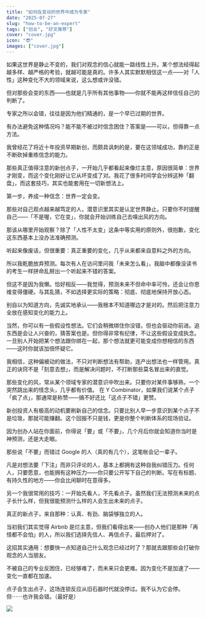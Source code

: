 ```yaml
---
title: "如何在变动的世界中成为专家"
date: "2025-07-27"
slug: "how-to-be-an-expert"
tags: ["创业", "好文推荐"]
cover: "cover.jpg"
icon: "😎"
images: ["cover.jpg"]
---
```

如果这世界是静止不变的，我们对观念的信心就能一路线性上升。某个想法经得起越多样、越严格的考验，就越可能是真的。许多人其实默默相信这一点——对「人性」这种变化不大的领域来说，这么想或许没错。



但对那些会变的东西——也就是几乎所有其他事物——你就不能再这样信任自己的判断了。



专家之所以会错，往往是因为他们精通的，是一个早已过期的世界。



有办法避免这种情况吗？能不能不被过时信念困住？答案是——可以，但得靠一点方法。



我曾经花了将近十年投资早期新创，而颇具讽刺的是，要在这领域成功，靠的正是不断砍掉重练信念的能力。



那些真正值得注意的新创点子，一开始几乎都看起来像烂主意，原因很简单：世界才刚变，而这个变化刚好让它从坏变成了对。我花了很多时间学会分辨这种「翻盘」，而这套技巧，其实也能套用在一切新想法上。



第一步，养成一种信念：世界一定会变。



那些对自己观点越来越笃定的人，潜意识里其实是认定世界静止。只要你不时提醒自己——「不是喔，它在变」，你就会开始训练自己去嗅出风的方向。



那该从哪里开始观察？除了「人性不太变」这条中等实用的原则外，很抱歉，变化这东西基本上没办法准确预测。



听起来像废话，但很重要：真正重要的变化，几乎从来都来自意料之外的方向。



所以我乾脆放弃预测。每次有人在访问里问我「未来怎么看」，我脑中都像没读书的考生一样拼命乱掰出一个听起来不错的答案。



但这不是因为我懒。恰好相反——我觉得，预测未来不但命中率可怜，还会让你思维变得僵硬。与其乱猜，不如选择更实际的策略：彻底、彻底地保持开放心态。



别自以为知道方向，先诚实地承认——我根本不知道哪边才是对的。然后把注意力全放在感知变化的能力上。



当然，你可以有一些假设性想法。它们会稍微绑住你没错，但也会驱动你前进。追东西是会让人兴奋的，猜答案也是。但你得非常有纪律，不让这些假设变成执念。
一旦别人开始把某个想法跟你绑在一起，那个想法就更可能变成你想相信的东西——这时你就该加倍怀疑它。



我相信，这种偏被动的做法，不只对判断想法有帮助，连产出想法也一样管用。真正的诀窍不是「刻意去想」，而是解决问题时，不打断那些莫名冒出来的直觉。



那些变化的风，常从某个领域专家的潜意识中吹出来。只要你对某件事够熟，一个突然跳出来的怪念头，几乎都有价值。
在 Y Combinator，如果我们说某个点子「疯了点」，那通常是称赞——搞不好还比「这点子不错」更赞。



新创投资人有极高的动机要刷新自己的信念。只要比别人早一步意识到某个点子不是垃圾，那就可能赚翻。这个回报不只是钱，更是你整个判断体系的现场验证。



因为创办人站在你面前，你得说「要」或「不要」，几个月后你就会知道你当时是神预测，还是大走眼。



那些说「不要」而错过 Google 的人（真的有几个），这笔帐会记一辈子。



凡是对想法要「下注」而非只评论的人，基本上都拥有这种自我纠错压力。任何人，只要愿意，也能拥有这种压力——你只要公开写下自己的判断。写在有标题、有持久性的地方——你会比闲聊时在意得多。



另一个我很常用的技巧：一开始先看人，不先看点子。虽然我们无法预测未来的点子长什么样，但我很能预测什么样的人会生出未来的点子。



真正的新点子，来自那种：认真、有劲、脑袋够独立的人。



当初我们其实觉得 Airbnb 是烂主意，但我们看得出来——创办人他们是那种「再怪都不会怕」的人，所以我们选择先信人、再信点子，最后押对了。



这招其实通用：想要快一点知道自己什么观念已经过时了？那就去跟那些会打破你观念的人当朋友。



不被自己的专业反困住，已经够难了，而未来只会更难。因为变化不是加速了——变化一直都在加速。



点子会生出点子，这场连锁反应从旧石器时代就没停过。我不认为它会停。
但⋯⋯也许我会错。（最好是）




![](https://prod-files-secure.s3.us-west-2.amazonaws.com/112d0858-5090-4d34-a606-b75eb8d65fd2/46476355-9cf3-4e99-9b7a-3531bc426380/1000202064.png?X-Amz-Algorithm=AWS4-HMAC-SHA256&X-Amz-Content-Sha256=UNSIGNED-PAYLOAD&X-Amz-Credential=ASIAZI2LB4667AAQWBA4%2F20250801%2Fus-west-2%2Fs3%2Faws4_request&X-Amz-Date=20250801T213357Z&X-Amz-Expires=3600&X-Amz-Security-Token=IQoJb3JpZ2luX2VjEM3%2F%2F%2F%2F%2F%2F%2F%2F%2F%2FwEaCXVzLXdlc3QtMiJHMEUCIHfx2xTk6Ip880DoHXumpdRQTaQHzkRxmKqHx4Sc6ki1AiEAuVevnn6TDhcLhWK%2B2pnZH6NO%2Fu6TZtMFxXXyuaKQHk0qiAQI9v%2F%2F%2F%2F%2F%2F%2F%2F%2F%2FARAAGgw2Mzc0MjMxODM4MDUiDFwB8weMiY0oRd6VLircAzCxJf00eE8DWgLH7r4KEhqrR7BJmG5Ow9EAYnL1qoF1x%2FlBuHWOLZCcuSxcGMs21BjqyNORspqVv7S56pYbdBFg3KsD97MMbbKv3XFrbE9dC085J1HQ3LKhaRachi60%2FD8hcrfDFZPACYTQbkvKRLhSK6B5%2BsdNCs9JlJZAd2mVeruH7lWGE%2Bn6E3jPtmwG9u9IfxB969gnzmqvN0THVJQEKvAxDD987hCkDWW0Mt2Cq3%2B6bQ5gzf6RfLswTak%2BjHIh3owY%2FGI4bpEISb9ZzqD1HoTDLWn2E37odzuBZRSdFDJQvICcXBglShkzNtrunm1WTyCswJPezJTBESh8ubb%2Fgvu7MBF3PaoFk3sG6I41IsieRfonlbbORLTpfMUSpefWvUv%2FiuzRmDid9NunXuextP5cYG7Ah887MmVNo3Omgv2I4knE1GM9XZT%2FJCaoXq%2BuMTj%2BgYktnMk%2BE5q9kSBT1j7V05PGG5mYANNVxRLfTjEQaT6eOqjtJaRQe2N4eD55SZX0gdpjWQfHo79NrRmdJx%2BUtwq3VnJlPlbPG2pyRoyoQJhPa%2BeeTbsVOlWep2TzbW59t8usmykqL%2Bj3cI6zIzDgr%2FznE9rgvScrxrVq53YNsMPVzIMFWXwHMIvStMQGOqUBeIlPeXfqyFYqHE7HKTJK0AmznI5vj1wT5HIlgRqiCDvFkuBN8ECzQ6II7LCUTHg2sYI5tl1eqcYgQn7xcZqSCUCXLQPAvDwEiJ3bOeb9m0%2F%2FYMj22BbeedtisOzwjrrOYo9yPR5am6jcjtv7ydH8f4fwzixgQ3OFlpmjirtT8llr8VL3BkR8ikcAwB%2BuUou9mbuK5J5%2BXGVgZz28hzU9%2BpWTPEjM&X-Amz-Signature=a4473618ccf270db46a338325e8d5b59aea51824cae38381ba5f4ce043ced5f3&X-Amz-SignedHeaders=host&x-amz-checksum-mode=ENABLED&x-id=GetObject)

